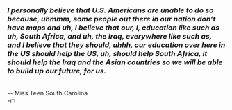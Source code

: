 <em><h3>I personally believe that U.S. Americans are unable to do so because, uhmmm, some people out there in our nation don’t have maps and uh, I believe that our, I, education like such as uh, South Africa, and uh, the Iraq, everywhere like such as, and I believe that they should, uhhh, our education over here in the US should help the US, uh, should help South Africa, it should help the Iraq and the Asian countries so we will be able to build up our future, for us.</h3></em><br/>
-- Miss Teen South Carolina<br/>
-m